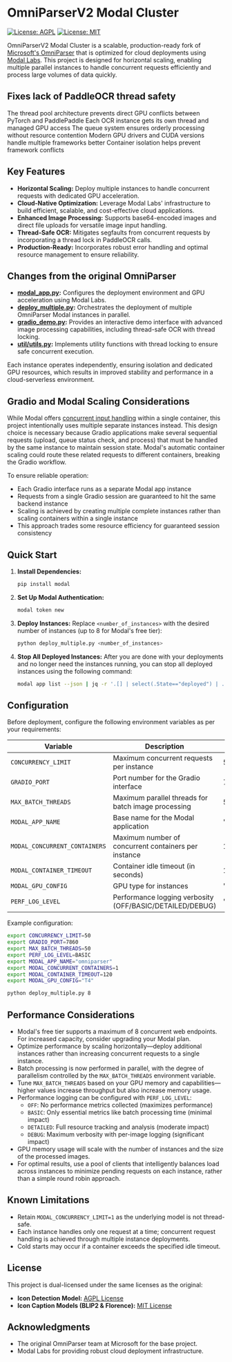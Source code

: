 # OmniParserV2 Modal Cluster

[![License: AGPL](https://img.shields.io/badge/License-AGPL-blue.svg)](https://www.gnu.org/licenses/agpl-3.0)
[![License: MIT](https://img.shields.io/badge/License-MIT-yellow.svg)](https://opensource.org/licenses/MIT)

OmniParserV2 Modal Cluster is a scalable, production-ready fork of [Microsoft's OmniParser](https://github.com/microsoft/OmniParser) that is optimized for cloud deployments using [Modal Labs](https://modal.com/). This project is designed for horizontal scaling, enabling multiple parallel instances to handle concurrent requests efficiently and process large volumes of data quickly.

## Fixes lack of PaddleOCR thread safety
The thread pool architecture prevents direct GPU conflicts between PyTorch and PaddlePaddle
Each OCR instance gets its own thread and managed GPU access
The queue system ensures orderly processing without resource contention
Modern GPU drivers and CUDA versions handle multiple frameworks better
Container isolation helps prevent framework conflicts

## Key Features

- **Horizontal Scaling:** Deploy multiple instances to handle concurrent requests with dedicated GPU acceleration.
- **Cloud-Native Optimization:** Leverage Modal Labs' infrastructure to build efficient, scalable, and cost-effective cloud applications.
- **Enhanced Image Processing:** Supports base64-encoded images and direct file uploads for versatile image input handling.
- **Thread-Safe OCR:** Mitigates segfaults from concurrent requests by incorporating a thread lock in PaddleOCR calls.
- **Production-Ready:** Incorporates robust error handling and optimal resource management to ensure reliability.

## Changes from the original OmniParser

- **[modal_app.py](modal_app.py):** Configures the deployment environment and GPU acceleration using Modal Labs.
- **[deploy_multiple.py](deploy_multiple.py):** Orchestrates the deployment of multiple OmniParser Modal instances in parallel.
- **[gradio_demo.py](gradio_demo.py):** Provides an interactive demo interface with advanced image processing capabilities, including thread-safe OCR with thread locking.
- **[util/utils.py](util/utils.py):** Implements utility functions with thread locking to ensure safe concurrent execution.

Each instance operates independently, ensuring isolation and dedicated GPU resources, which results in improved stability and performance in a cloud-serverless environment.

## Gradio and Modal Scaling Considerations

While Modal offers [concurrent input handling](https://modal.com/docs/guide/concurrent-inputs) within a single container, this project intentionally uses multiple separate instances instead. This design choice is necessary because Gradio applications make several sequential requests (upload, queue status check, and process) that must be handled by the same instance to maintain session state. Modal's automatic container scaling could route these related requests to different containers, breaking the Gradio workflow.

To ensure reliable operation:
- Each Gradio interface runs as a separate Modal app instance
- Requests from a single Gradio session are guaranteed to hit the same backend instance
- Scaling is achieved by creating multiple complete instances rather than scaling containers within a single instance
- This approach trades some resource efficiency for guaranteed session consistency

## Quick Start

1. **Install Dependencies:**
   ```bash
   pip install modal
   ```

2. **Set Up Modal Authentication:**
   ```bash
   modal token new
   ```

3. **Deploy Instances:**
   Replace `<number_of_instances>` with the desired number of instances (up to 8 for Modal's free tier):
   ```bash
   python deploy_multiple.py <number_of_instances>
   ```

4. **Stop All Deployed Instances:**
   After you are done with your deployments and no longer need the instances running, you can stop all deployed instances using the following command:
   ```bash
   modal app list --json | jq -r '.[] | select(.State=="deployed") | .["App ID"]' | xargs -n1 modal app stop
   ```

## Configuration

Before deployment, configure the following environment variables as per your requirements:

| Variable                      | Description                                          | Default         |
| ----------------------------- | ---------------------------------------------------- | --------------- |
| `CONCURRENCY_LIMIT`           | Maximum concurrent requests per instance             | 50              |
| `GRADIO_PORT`                 | Port number for the Gradio interface                 | 7860            |
| `MAX_BATCH_THREADS`           | Maximum parallel threads for batch image processing  | 50              |
| `MODAL_APP_NAME`              | Base name for the Modal application                  | "omniparser"    |
| `MODAL_CONCURRENT_CONTAINERS` | Maximum number of concurrent containers per instance | 1               |
| `MODAL_CONTAINER_TIMEOUT`     | Container idle timeout (in seconds)                  | 120             |
| `MODAL_GPU_CONFIG`            | GPU type for instances                               | "T4"            |
| `PERF_LOG_LEVEL`              | Performance logging verbosity (OFF/BASIC/DETAILED/DEBUG) | "BASIC"       |

Example configuration:
```bash
export CONCURRENCY_LIMIT=50
export GRADIO_PORT=7860
export MAX_BATCH_THREADS=50
export PERF_LOG_LEVEL=BASIC
export MODAL_APP_NAME="omniparser"
export MODAL_CONCURRENT_CONTAINERS=1
export MODAL_CONTAINER_TIMEOUT=120
export MODAL_GPU_CONFIG="T4"

python deploy_multiple.py 8
```

## Performance Considerations

- Modal's free tier supports a maximum of 8 concurrent web endpoints. For increased capacity, consider upgrading your Modal plan.
- Optimize performance by scaling horizontally—deploy additional instances rather than increasing concurrent requests to a single instance.
- Batch processing is now performed in parallel, with the degree of parallelism controlled by the `MAX_BATCH_THREADS` environment variable.
- Tune `MAX_BATCH_THREADS` based on your GPU memory and capabilities—higher values increase throughput but also increase memory usage.
- Performance logging can be configured with `PERF_LOG_LEVEL`:
  - `OFF`: No performance metrics collected (maximizes performance)
  - `BASIC`: Only essential metrics like batch processing time (minimal impact)
  - `DETAILED`: Full resource tracking and analysis (moderate impact)
  - `DEBUG`: Maximum verbosity with per-image logging (significant impact)
- GPU memory usage will scale with the number of instances and the size of the processed images.
- For optimal results, use a pool of clients that intelligently balances load across instances to minimize pending requests on each instance, rather than a simple round robin approach.

## Known Limitations

- Retain `MODAL_CONCURRENCY_LIMIT=1` as the underlying model is not thread-safe.
- Each instance handles only one request at a time; concurrent request handling is achieved through multiple instance deployments.
- Cold starts may occur if a container exceeds the specified idle timeout.

## License
This project is dual-licensed under the same licenses as the original:
- **Icon Detection Model:** [AGPL License](https://www.gnu.org/licenses/agpl-3.0)
- **Icon Caption Models (BLIP2 & Florence):** [MIT License](https://opensource.org/licenses/MIT)

## Acknowledgments

- The original OmniParser team at Microsoft for the base project.
- Modal Labs for providing robust cloud deployment infrastructure.
